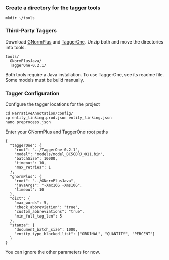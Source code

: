 
### Create a directory for the tagger tools
```
mkdir ~/tools
```
### Third-Party Taggers
Download [GNormPlus](https://www.ncbi.nlm.nih.gov/research/bionlp/Tools/gnormplus/) and [TaggerOne](https://www.ncbi.nlm.nih.gov/research/bionlp/tools/taggerone/). Unzip both and move the directories into tools. 
```
tools/
  GNormPlusJava/
  TaggerOne-0.2.1/
```
Both tools require a Java installation. To use TaggerOne, see its readme file. Some models must be build manually.

### Tagger Configuration
Configure the tagger locations for the project
```
cd NarrativeAnnotation/config/
cp entity_linking.prod.json entity_linking.json
nano preprocess.json
```
Enter your GNormPlus and TaggerOne root paths
```
{
  "taggerOne": {
    "root": "../TaggerOne-0.2.1",
    "model": "models/model_BC5CDRJ_011.bin",
    "batchSize": 10000,
    "timeout": 10,
    "max_retries": 1
  },
  "gnormPlus": {
    "root": "../GNormPlusJava",
    "javaArgs": "-Xmx16G -Xms10G",
    "timeout": 10
  },
  "dict": {
    "max_words": 5,
    "check_abbreviation": "true",
    "custom_abbreviations": "true",
    "min_full_tag_len": 5
  },
  "stanza": {
    "document_batch_size": 1000,
    "entity_type_blocked_list": ["ORDINAL", "QUANTITY", "PERCENT"]
  }
}
```
You can ignore the other parameters for now.